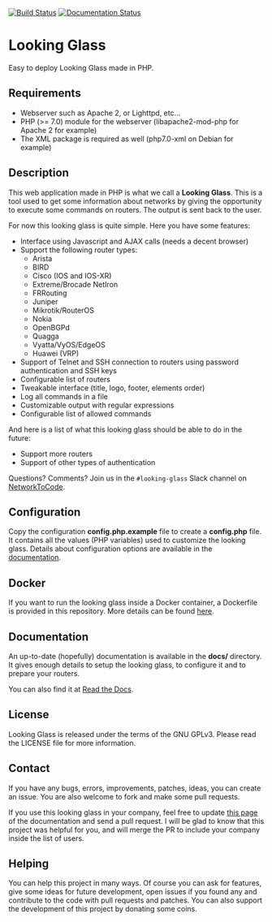 [![Build Status](https://travis-ci.org/respawner/looking-glass.svg?branch=master)](https://travis-ci.org/respawner/looking-glass)
[![Documentation Status](https://readthedocs.org/projects/looking-glass/badge/?version=latest)](http://looking-glass.readthedocs.io/en/latest/?badge=latest)

# Looking Glass

Easy to deploy Looking Glass made in PHP.

## Requirements

  * Webserver such as Apache 2, or Lighttpd, etc…
  * PHP (>= 7.0) module for the webserver (libapache2-mod-php for Apache 2 for
    example)
  * The XML package is required as well (php7.0-xml on Debian for example)

## Description

This web application made in PHP is what we call a **Looking Glass**. This is a
tool used to get some information about networks by giving the opportunity to
execute some commands on routers. The output is sent back to the user.

For now this looking glass is quite simple. Here you have some features:

  * Interface using Javascript and AJAX calls (needs a decent browser)
  * Support the following router types:
    * Arista
    * BIRD
    * Cisco (IOS and IOS-XR)
    * Extreme/Brocade NetIron
    * FRRouting
    * Juniper
    * Mikrotik/RouterOS
    * Nokia
    * OpenBGPd
    * Quagga
    * Vyatta/VyOS/EdgeOS
    * Huawei (VRP)
  * Support of Telnet and SSH connection to routers using password
    authentication and SSH keys
  * Configurable list of routers
  * Tweakable interface (title, logo, footer, elements order)
  * Log all commands in a file
  * Customizable output with regular expressions
  * Configurable list of allowed commands

And here is a list of what this looking glass should be able to do in the
future:

  * Support more routers
  * Support of other types of authentication

Questions? Comments? Join us in the `#looking-glass` Slack channel on
[NetworkToCode](https://networktocode.slack.com/).

## Configuration

Copy the configuration **config.php.example** file to create a **config.php**
file. It contains all the values (PHP variables) used to customize the looking
glass. Details about configuration options are available in the
[documentation](docs/configuration.md).

## Docker

If you want to run the looking glass inside a Docker container, a Dockerfile
is provided in this repository. More details can be found
[here](docs/docker.md).

## Documentation

An up-to-date (hopefully) documentation is available in the **docs/**
directory. It gives enough details to setup the looking glass, to configure it
and to prepare your routers.

You can also find it at
[Read the Docs](http://looking-glass.readthedocs.io/en/latest/).

## License

Looking Glass is released under the terms of the GNU GPLv3. Please read the
LICENSE file for more information.

## Contact

If you have any bugs, errors, improvements, patches, ideas, you can create an
issue. You are also welcome to fork and make some pull requests.

If you use this looking glass in your company, feel free to update
[this page](docs/our_users.md) of the documentation and send a pull request. I
will be glad to know that this project was helpful for you, and will merge the
PR to include your company inside the list of users.

## Helping

You can help this project in many ways. Of course you can ask for features,
give some ideas for future development, open issues if you found any and
contribute to the code with pull requests and patches. You can also support the
development of this project by donating some coins.
